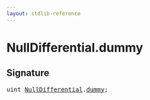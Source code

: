 ```yaml
---
layout: stdlib-reference
---
```


# NullDifferential.dummy

## Signature
<pre>
<span class="code_keyword">uint</span> <a href="index.md" class="code_type">NullDifferential</a>.<a href="dummy.md" class="code_var">dummy</a>;
</pre>


<script>
// Fix .md links to .html when on ReadTheDocs
if (window.location.hostname.includes('readthedocs') || 
    window.location.hostname.includes('rtfd.io')) {
  document.addEventListener('DOMContentLoaded', function() {
    const links = document.querySelectorAll('a');
    links.forEach(link => {
      if (link.getAttribute('href') && link.getAttribute('href').endsWith('.md')) {
        link.href = link.href.replace(/\.md($|#|\?)/, '.html$1');
      }
    });
  });
}
</script>
